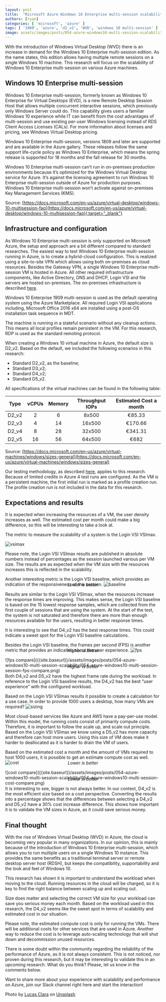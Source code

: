 ```yaml
---
layout: post
title:  "Microsoft Azure Windows 10 Enterprise multi-session scalability"
authors: [ryan]
categories: [ 'microsoft', 'azure' ]
tags: [ '1909', 'azure', 'd2_v2', 'WVD', 'windows 10 multi-session' ]
image: assets/images/posts/054-azure-windows10-multi-session-scalability/054-azure-windows10-multi-session-feature-image.png
---
```

With the introduction of Windows Virtual Desktop (WVD) there is an increase in demand for the Windows 10 Enterprise multi-session edition. As the name states, this edition allows having multiple remote sessions on a single Windows 10 machine. This research will focus on the scalability of Windows 10 Enterprise multi-session on various Azure machines.

## Windows 10 Enterprise multi-session
Windows 10 Enterprise multi-session, formerly known as Windows 10 Enterprise for Virtual Desktops (EVD), is a new Remote Desktop Session Host that allows multiple concurrent interactive sessions, which previously only Windows Server could do. This capability gives users a familiar Windows 10 experience while IT can benefit from the cost advantages of multi-session and use existing per-user Windows licensing instead of RDS Client Access Licenses (CALs). For more information about licenses and pricing, see Windows Virtual Desktop pricing.

Windows 10 Enterprise multi-session, versions 1809 and later are supported and are available in the Azure gallery. These releases follow the same support life-cycle policy as Windows 10 Enterprise, which means the spring release is supported for 18 months and the fall release for 30 months.

Windows 10 Enterprise multi-session can’t run in on-premises production environments because it’s optimized for the Windows Virtual Desktop service for Azure. It’s against the licensing agreement to run Windows 10 Enterprise multi-session outside of Azure for production purposes. Windows 10 Enterprise multi-session won’t activate against on-premises Key Management Services (KMS).

Source: [https://docs.microsoft.com/en-us/azure/virtual-desktop/windows-10-multisession-faq](https://docs.microsoft.com/en-us/azure/virtual-desktop/windows-10-multisession-faq){:target="_blank"}

## Infrastructure and configuration
As Windows 10 Enterprise multi-session is only supported on Microsoft Azure, the setup and approach are a bit different compared to standard researches. The easiest way to test Windows 10 Enterprise multi-session running in Azure, is to create a hybrid-cloud configuration. This is realized using a site-to-site VPN which allows using both on-premises as cloud resources. Besides the Gateway VPN, a single Windows 10 Enterprise multi-session VM is hosted in Azure. All other required infrastructure components, like Active Directory, DNS and DHCP, Login VSI and file servers are hosted on-premises. The on-premises infrastructure is described [here]({{site.baseurl}}/architecture-and-hardware-setup-overview-2018).

Windows 10 Enterprise 1909 multi-session is used as the default operating system using the Azure Marketplace. All required Login VSI applications including, Microsoft Office 2016 x64 are installed using a post-OS installation task sequence in MDT.

The machine is running in a stateful scenario without any cleanup actions. This means all local profiles remain persistent in the VM. For this research, RDP is used as the standard remoting protocol.

When creating a Windows 10 virtual machine in Azure, the default size is D2_v2. Based on the default, we included the following scenarios in this research:

  * Standard D2_v2, as the baseline;
  * Standard D3_v2;
  * Standard D4_v2;
  * Standard D5_v2.

All specifications of the virtual machines can be found in the following table:


| Type          | vCPUs         | Memory | Throughput IOPs | Estimated Cost a month |
| ------------- |:-------------:| :-----:|:---------------:| :---------------------:|
| D2_v2         | 2             | 6      | 8x500           | €85.33                 |
| D2_v3         | 4             | 14     | 16x500          | €170.66                |
| D2_v4         | 8             | 28     | 32x500          | €341.31                |
| D2_v5         | 16            | 56     | 64x500          | €682                   |

Source: [https://docs.microsoft.com/en-us/azure/virtual-machines/windows/sizes-general](https://docs.microsoft.com/en-us/azure/virtual-machines/windows/sizes-general)

Our testing methodology, as described [here]({{site.baseurl}}/insight-in-the-testing-methodology), applies to this research. Because of limited credits in Azure 4 test runs are configured. As the VM is a persistent machine, the first initial run is marked as a profile creation run. The profile creation run is not included in the data for this research.

## Expectations and results

It is expected when increasing the resources of a VM, the user density increases as well. The estimated cost per month could make a big difference, so this will be interesting to take a look at.

The metric to measure the scalability of a system is the Login VSI VSImax.

![vsimax]({{site.baseurl}}/assets/images/posts/054-azure-windows10-multi-session-scalability/054-azure-windows10-multi-session-vsimax.png)

Please note, the Login VSI VSImax results are published in absolute numbers instead of percentages as the session launched various per VM size. The results are as expected when the VM size with the resources increases this is reflected in the scalability.

Another interesting metric is the Login VSI baseline, which provides an indication of the responsiveness of the session.
![baseline]({{site.baseurl}}/assets/images/posts/054-azure-windows10-multi-session-scalability/054-azure-windows10-multi-session-baseline.png)
<p align="center" style="margin-top: -30px;" >
  <i>Lower is better</i>
</p>

Results are similar to the Login VSI VSImax, when the resources increase the response times are improving. This makes sense, the Login VSI baseline is based on the 15 lowest response samples, which are collected from the first couple of sessions that are using the system. At the start of the test, the system is not saturated and therefore there are more than enough resources available for the users, resulting in better response times.

It is interesting to see that D4_v2 has the best response times. This could indicate a sweet spot for the Login VSI baseline calculations.

Besides the Login VSI baseline, the frames per second (FPS) is another metric that provides an indication about the user experience.
![fps]({{site.baseurl}}/assets/images/posts/054-azure-windows10-multi-session-scalability/054-azure-windows10-multi-session-session-fps.png)
<p align="center" style="margin-top: -30px;" >
  <i>Higher is better</i>
</p>
![fps compare]({{site.baseurl}}/assets/images/posts/054-azure-windows10-multi-session-scalability/054-azure-windows10-multi-session-session-fps-compare.png)
<p align="center" style="margin-top: -30px;" >
  <i>Higher is better</i>
</p>
Both D4_v2 and D5_v2 have the highest frame rate during the workload. In reference to the Login VSI baseline results, the D4_v2 has the best “user experience” with the configured workload.

Based on the Login VSI VSImax results it possible to create a calculation for a use case. In order to provide 1000 users a desktop, how many VMs are required?
![sizing]({{site.baseurl}}/assets/images/posts/054-azure-windows10-multi-session-scalability/054-azure-windows10-multi-session-vms.png)

Most cloud-based services like Azure and AWS have a pay-per-use model. Within this model, the running costs consist of primarily compute costs. Therefore, it is important to follow the scale up, and scale out principle. Based on the Login VSI VSImax we know using a D5_v2 has more capacity and therefore can host more users. Using this size of VM does make it harder to deallocated as it is harder to drain the VM of users.

Based on the estimated cost a month and the amount of VMs required to host 1000 users, it is possible to get an estimate compute cost as well.
![cost]({{site.baseurl}}/assets/images/posts/054-azure-windows10-multi-session-scalability/054-azure-windows10-multi-session-cost.png)
<p align="center" style="margin-top: -30px;" >
  <i>Lower is better</i>
</p>
![cost compare]({{site.baseurl}}/assets/images/posts/054-azure-windows10-multi-session-scalability/054-azure-windows10-multi-session-cost-compare.png)
<p align="center" style="margin-top: -30px;" >
  <i>Lower is better</i>
</p>
It is interesting to see, bigger is not always better. In our context, D4_v2 is the most efficient size based on a cost perspective. Converting the results into a percentage shows that the differences between selecting a D4_v2 and D5_v2 have a 30% cost increase difference. This shows how important it is to validate the VM sizes in Azure, as it could save serious money.

## Final thought
With the rise of Windows Virtual Desktop (WVD) in Azure, the cloud is becoming very popular in many organizations. In our opinion, this is mainly because of the introduction of Windows 10 Enterprise multi-session, which allows you to run multiple users on a single Windows 10 instance. This provides the same benefits as a traditional terminal server or remote desktop server host (RDSH), but keeps the compatibility, supportability and the look and feel of Windows 10.

This research has shown it is important to understand the workload when moving to the cloud. Running resources in the cloud will be charged, so it is key to find the right balance between scaling up and scaling out.

Size does matter and selecting the correct VM size for your workload can save you serious money each month. Based on the workload used in this research, the D4_v2 seems like the sweet spot in terms of scalability and estimated cost in our situation.

Please note, the estimated compute cost is only for running the VMs. There will be additional costs for other services that are used in Azure. Another way to reduce the cost is to leverage auto-scaling technology that will shut down and decommission unused resources.

There is some doubt within the community regarding the reliability of the performance of Azure, as it is not always consistent. This is not noticed, nor proven during this research, but it may be interesting to validate this in an upcoming research. What do you think? Please, let us know in the comments below.

Want to share more about your experience with scalability and performance on Azure, join our Slack channel right here and start the interaction!

Photo by [Lucas Clara](https://unsplash.com/@lux17?utm_source=unsplash&utm_medium=referral&utm_content=creditCopyText) on [Unsplash](https://unsplash.com/s/photos/cloud-scale?utm_source=unsplash&utm_medium=referral&utm_content=creditCopyText)